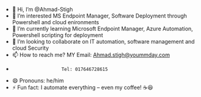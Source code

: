 - 👋 Hi, I’m @Ahmad-Stigh
- 👀 I’m interested MS Endpoint Manager, Software Deployment through Powershell and cloud enironments
- 🌱 I’m currently learning Microsoft Endpoint Manager, Azure Automation, Powershell scripting for deployment
- 💞️ I’m looking to collaborate on IT automation, software management and cloud Security
- 📫 How to reach me? MY Email: Ahmad.stigh@yoummday.com
-                       Tel: 017646728615
- 😄 Pronouns: he/him
- ⚡ Fun fact: I automate everything – even my coffee! ☕😆

<!---
Ahmad-Stigh/Ahmad-Stigh is a ✨ special ✨ repository because its `README.md` (this file) appears on your GitHub profile.
You can click the Preview link to take a look at your changes.
--->
